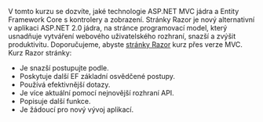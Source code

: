 V tomto kurzu se dozvíte, jaké technologie ASP.NET MVC jádra a Entity Framework Core s kontrolery a zobrazení. Stránky Razor je nový alternativní v aplikaci ASP.NET 2.0 jádra, na stránce programovací model, který usnadňuje vytváření webového uživatelského rozhraní, snazší a zvýšit produktivitu. Doporučujeme, abyste [stránky Razor](xref:data/ef-rp/intro) kurz přes verze MVC. Kurz Razor stránky:

* Je snazší postupujte podle.
* Poskytuje další EF základní osvědčené postupy.
* Používá efektivnější dotazy.
* Je více aktuální pomocí nejnovější rozhraní API.
* Popisuje další funkce.
* Je žádoucí pro nový vývoj aplikací.
